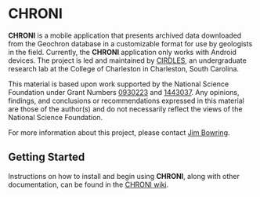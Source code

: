 CHRONI
======
**CHRONI** is a mobile application that presents archived data downloaded from the Geochron database in a customizable format for use by geologists in the field. Currently, the **CHRONI** application only works with Android devices. The project is led and maintained by [CIRDLES](https://cirdles.org), an undergraduate research lab at the College of Charleston in Charleston, South Carolina. 

This material is based upon work supported by the National Science Foundation under Grant Numbers [0930223](http://www.nsf.gov/awardsearch/showAward?AWD_ID=0930223) and [1443037](http://www.nsf.gov/awardsearch/showAward?AWD_ID=1443037).  Any opinions, findings, and conclusions or recommendations expressed in this material are those of the author(s) and do not necessarily reflect the views of the National Science Foundation.

For more information about this project, please contact [Jim Bowring](mailto://bowringj@cofc.edu).

Getting Started 
-------------
Instructions on how to install and begin using **CHRONI**, along with other documentation, can be found in the [CHRONI wiki](https://github.com/CIRDLES/CHRONI/wiki).
